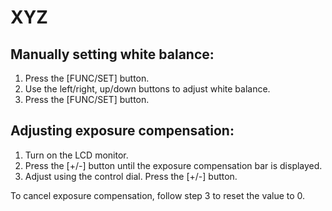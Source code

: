 XYZ
===

Manually setting white balance:
-------------------------------

  1. Press the [FUNC/SET] button.
  2. Use the left/right, up/down buttons to adjust white balance.
  3. Press the [FUNC/SET] button.
  
Adjusting exposure compensation:
--------------------------------

  1. Turn on the LCD monitor.
  2. Press the [+/-] button until the exposure compensation bar is displayed.
  3. Adjust using the control dial. Press the [+/-] button.

To cancel exposure compensation, follow step 3 to reset the value to 0.
